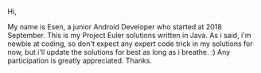 Hi,

My name is Esen, a junior Android Developer who started at 2018 September.
This is my Project Euler solutions written in Java. As i said, i'm newbie at coding, so don't expect any expert code trick in my solutions for now, but i'll update the solutions for best as long as i breathe. :)
Any participation is greatly appreciated.
Thanks.
